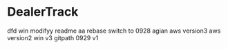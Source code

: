 # DealerTrack

dfd
win modifyy
readme aa
rebase
switch to 0928 agian
aws version3
aws version2
win v3
gitpath
0929 v1
